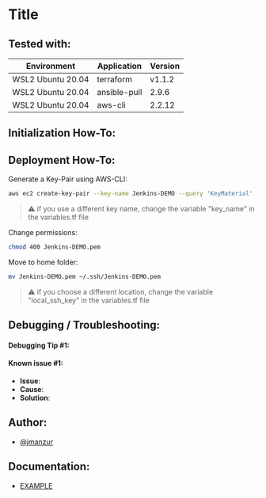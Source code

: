 # Title

## Tested with: 

| Environment | Application | Version  |
| ----------------- |-----------|---------|
| WSL2 Ubuntu 20.04 | terraform | v1.1.2  |
| WSL2 Ubuntu 20.04 | ansible-pull | 2.9.6  |
| WSL2 Ubuntu 20.04 | aws-cli | 2.2.12  |

## Initialization How-To:

## Deployment How-To:

Generate a Key-Pair using AWS-CLI:

```bash
aws ec2 create-key-pair --key-name Jenkins-DEMO --query 'KeyMaterial' --output text > Jenkins-DEMO.pem
```

>:warning: if you use a different key name, change the variable "key_name" in the variables.tf file

Change permissions:
```bash
chmod 400 Jenkins-DEMO.pem
```

Move to home folder:
```bash
mv Jenkins-DEMO.pem ~/.ssh/Jenkins-DEMO.pem
```

>:warning: if you choose a different location, change the variable "local_ssh_key" in the variables.tf file

## Debugging / Troubleshooting:

#### **Debugging Tip #1**: 

#### **Known issue #1**: 
 - **Issue**: 
- **Cause**: 
- **Solution**: 

## Author:

- [@jmanzur](https://github.com/JManzur)

## Documentation:

- [EXAMPLE](URL)